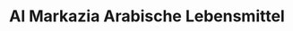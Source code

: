 ---
title: "Al Markazia Arabische Lebensmittel"
url: /bremen/al-markazia-arabische-lebensmittel/
shop: Lebensmittel
---